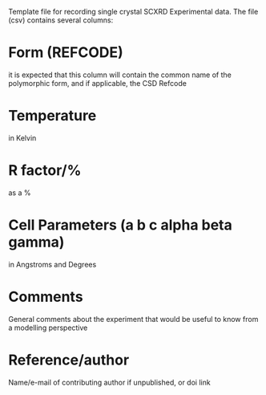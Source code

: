 Template file for recording single crystal SCXRD Experimental data. The file (csv) contains several columns:

# Form (REFCODE)

it is expected that this column will contain the common name of the polymorphic form, and if applicable, the CSD Refcode

# Temperature

in Kelvin

# R factor/%

as a %

# Cell Parameters (a b c alpha beta  gamma)

in Angstroms and Degrees

# Comments

General comments about the experiment that would be useful to know from a modelling perspective

# Reference/author

Name/e-mail of contributing author if unpublished, or doi link
